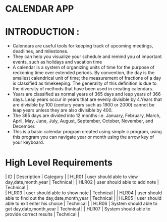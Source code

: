 CALENDAR APP
=============

INTRODUCTION :
==============

* Calendars are useful tools for keeping track of upcoming meetings, deadlines, and milestones. 
* They can help you visualize your schedule and remind you of important events, such as holidays and vacation time
* A calendar is a system of organizing units of time for the purpose of reckoning time over extended periods. By convention, the day is the smallest calendrical unit of time; the   measurement of fractions of a day is classified as timekeeping. The generality of this definition is due to the diversity of methods that have been used in creating calendars.
* Years are classified as normal years of 365 days and leap years of 366 days. Leap years occur in years that are evenly divisible by 4.Years that are divisible by 100 (century     years such as 1900 or 2000) cannot be leap years unless they are also divisible by 400.
* The 365 days are divided into 12 months i.e. January, February, March, April, May, June, July, August, September, October, November, and December.
* This is a basic calendar program created using simple c program, using this program you can navigate year or month using the arrow key of your keyboard.


High Level Requirements
=======================
| ID    | Description | Category  | 
| HLR01 | user should able to view day,date,month,year  | Technical  |
| HLR02 | user should able to add note  | Technical  |  
| HLR03 | user should able to show note | Technical  | 
| HLR04 | user should able to find out the day,date,month,year  | Technical  | 
| HLR05 | user should able to exit enter his choice | Technical  |
| HLR06 | System should able to get day,date,month,year | Technical  | 
| HLR07 | System should able to provide correct results | Technical  |
